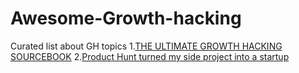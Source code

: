 # Awesome-Growth-hacking
Curated list about GH topics
  1.[THE ULTIMATE GROWTH HACKING SOURCEBOOK](http://tigertiger.co/blog/ultimate-growth-hacking-sourcebook/)
  2.[Product Hunt turned my side project into a startup](https://medium.com/@crixlet/product-hunt-turned-my-side-project-into-a-full-time-gig-7264ce58e988)
